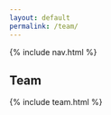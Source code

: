 ```yaml
---
layout: default
permalink: /team/
---
```


{% include nav.html %}

## Team

{% include team.html %}





